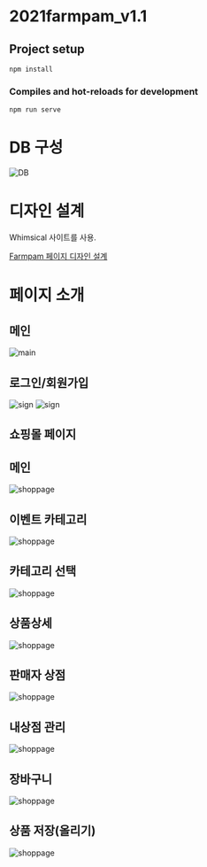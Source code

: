 # 2021farmpam_v1.1

## Project setup

```
npm install
```

### Compiles and hot-reloads for development

```
npm run serve
```

# DB 구성

![DB](./intro/dbs.PNG)

# 디자인 설계

Whimsical 사이트를 사용.

[Farmpam 페이지 디자인 설계](https://whimsical.com/farmpam-UCHNohTTMHwedQQ19xKcjF)

# 페이지 소개

## 메인

![main](./intro/main.png)

## 로그인/회원가입

![sign](./intro/login.png)
![sign](./intro/sign.png)

## 쇼핑몰 페이지
## 메인
![shoppage](./intro/shopmain.png)
## 이벤트 카테고리
![shoppage](./intro/cate.png)
## 카테고리 선택
![shoppage](./intro/catetop.png)
## 상품상세
![shoppage](./intro/detail.png)
## 판매자 상점
![shoppage](./intro/myshop.png)
## 내상점 관리
![shoppage](./intro/myshopset.png)
## 장바구니
![shoppage](./intro/cart.png)
## 상품 저장(올리기)
![shoppage](./intro/insert.png)
